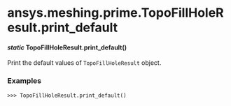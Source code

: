 <a id="ansys-meshing-prime-topofillholeresult-print-default"></a>

# ansys.meshing.prime.TopoFillHoleResult.print_default

<a id="ansys.meshing.prime.TopoFillHoleResult.print_default"></a>

#### *static* TopoFillHoleResult.print_default()

Print the default values of `TopoFillHoleResult` object.

### Examples

```pycon
>>> TopoFillHoleResult.print_default()
```

<!-- !! processed by numpydoc !! -->
